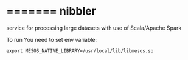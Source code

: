 =======
nibbler
=======

service for processing large datasets with use of Scala/Apache Spark

To run You need to set env variable:
```
export MESOS_NATIVE_LIBRARY=/usr/local/lib/libmesos.so
```
